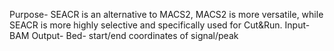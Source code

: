 Purpose- SEACR is an alternative to MACS2, MACS2 is more versatile, while SEACR is more highly selective and specifically used for Cut&Run.
Input- BAM
Output- Bed- start/end coordinates of signal/peak
